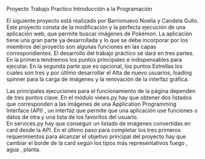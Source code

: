 Proyecto Trabajo Practico Introducción a la Programación

El siguiente proyecto está realizado por Barrionuevo Noelia y Candela Gullo.
Este proyecto consta de la modificación y la perfecta ejecución de una aplicación web, que permite buscar imágenes de Pokémon. La aplicación tiene una gran parte ya desarrollada y lo que se debe incorporar por los miembros del proyecto son algunas funciones en las capas correspondientes. 
El desarrollo del trabajo práctico se dará en tres partes. En la primera  tendremos los puntos principales e indispensables para ejecutar. En la segunda parte que es opcional, los puntos Estrellas los cuales son tres y por último desarrollar el Alta de nuevo usuarios, loading spinner para la carga de imágenes y la renovación de la interfaz gráfica.
 
Las principales ejecuciones para el funcionamiento de la página dependen de tres puntos clave. 
En el módulo views.py hay que obtener dos listados que corresponden a las imágenes de una Application Programming Interface (API) , un interfaz que permite que una aplicación use funciones o datos de otra  y una lista de los  favoritos del usuario.  
En services.py hay que conseguir  un listado de imágenes convertidas en card desde la API.
En el último paso para completar los tres primeros requerimientos para alcanzar el objetivo principal del proyecto hay que cambiar el borde de la card según los tipos más representativos fuego , agua , planta.
